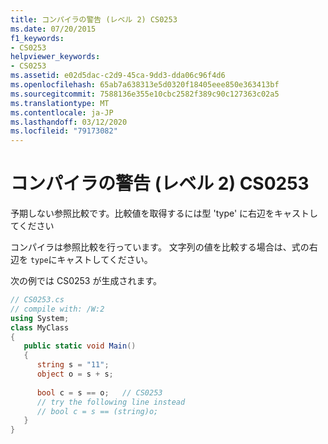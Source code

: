 ```yaml
---
title: コンパイラの警告 (レベル 2) CS0253
ms.date: 07/20/2015
f1_keywords:
- CS0253
helpviewer_keywords:
- CS0253
ms.assetid: e02d5dac-c2d9-45ca-9dd3-dda06c96f4d6
ms.openlocfilehash: 65ab7a638313e5d0320f18405eee850e363413bf
ms.sourcegitcommit: 7588136e355e10cbc2582f389c90c127363c02a5
ms.translationtype: MT
ms.contentlocale: ja-JP
ms.lasthandoff: 03/12/2020
ms.locfileid: "79173082"
---
```

# <a name="compiler-warning-level-2-cs0253"></a>コンパイラの警告 (レベル 2) CS0253
予期しない参照比較です。比較値を取得するには型 'type' に右辺をキャストしてください  
  
 コンパイラは参照比較を行っています。 文字列の値を比較する場合は、式の右辺を `type`にキャストしてください。  
  
 次の例では CS0253 が生成されます。  
  
```csharp
// CS0253.cs  
// compile with: /W:2  
using System;  
class MyClass  
{  
   public static void Main()  
   {  
      string s = "11";  
      object o = s + s;  
  
      bool c = s == o;   // CS0253  
      // try the following line instead  
      // bool c = s == (string)o;  
   }  
}  
```
